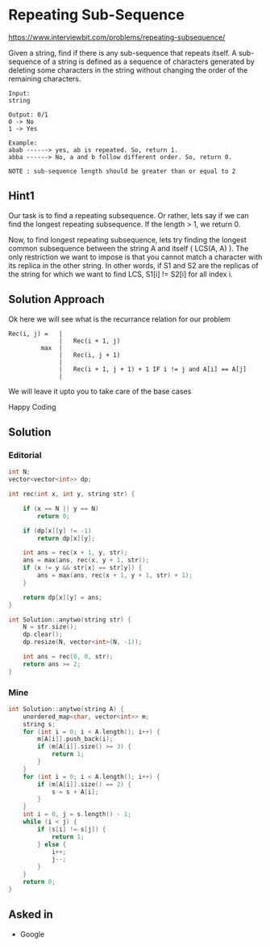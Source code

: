 # Repeating Sub-Sequence

https://www.interviewbit.com/problems/repeating-subsequence/


Given a string, find if there is any sub-sequence that repeats itself.
A sub-sequence of a string is defined as a sequence of characters
generated by deleting some characters in the string without changing
the order of the remaining characters.

```
Input:
string

Output: 0/1
0 -> No
1 -> Yes

Example:
abab ------> yes, ab is repeated. So, return 1. 
abba ------> No, a and b follow different order. So, return 0. 

NOTE : sub-sequence length should be greater than or equal to 2
```

## Hint1

Our task is to find a repeating subsequence. 
Or rather, lets say if we can find the longest repeating subsequence. If the length > 1, we return 0.

Now, to find longest repeating subsequence, lets try finding the longest common subsequence between the string A and itself ( LCS(A, A) ). 
The only restriction we want to impose is that you cannot match a character with its replica in the other string. 
In other words, if S1 and S2 are the replicas of the string for which we want to find LCS, S1[i] != S2[i] for all index i.

## Solution Approach


Ok here we will see what is the recurrance relation for our problem
```
Rec(i, j) =   |
              |   Rec(i + 1, j)
         max  |
              |   Rec(i, j + 1)
              |
              |   Rec(i + 1, j + 1) + 1 IF i != j and A[i] == A[j] 
              |
```
We will leave it upto you to take care of the base cases

Happy Coding


## Solution
### Editorial
```cpp
int N;
vector<vector<int>> dp;

int rec(int x, int y, string str) {

    if (x == N || y == N)
        return 0;

    if (dp[x][y] != -1)
        return dp[x][y];

    int ans = rec(x + 1, y, str);
    ans = max(ans, rec(x, y + 1, str));
    if (x != y && str[x] == str[y]) {
        ans = max(ans, rec(x + 1, y + 1, str) + 1);
    }

    return dp[x][y] = ans;
}

int Solution::anytwo(string str) {
    N = str.size();
    dp.clear();
    dp.resize(N, vector<int>(N, -1));

    int ans = rec(0, 0, str);
    return ans >= 2;
}

```

### Mine
```cpp
int Solution::anytwo(string A) {
    unordered_map<char, vector<int>> m;
    string s;
    for (int i = 0; i < A.length(); i++) {
        m[A[i]].push_back(i);
        if (m[A[i]].size() >= 3) {
            return 1;
        }
    }
    for (int i = 0; i < A.length(); i++) {
        if (m[A[i]].size() == 2) {
            s = s + A[i];
        }
    }
    int i = 0, j = s.length() - 1;
    while (i < j) {
        if (s[i] != s[j]) {
            return 1;
        } else {
            i++;
            j--;
        }
    }
    return 0;
}
```

## Asked in

* Google
